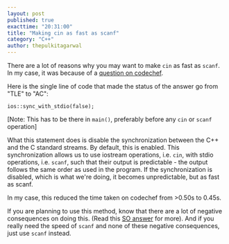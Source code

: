 ```yaml
---
layout: post
published: true
exacttime: "20:31:00"
title: "Making cin as fast as scanf"
category: "C++"
author: thepulkitagarwal
---
```


There are a lot of reasons why you may want to make `cin` as fast as `scanf`. In my case, it was because of a [question on codechef](https://www.codechef.com/problems/DISHOWN).

Here is the single line of code that made the status of the answer go from "TLE" to "AC":

`ios::sync_with_stdio(false);`

[Note: This has to be there in `main()`, preferably before any `cin` or `scanf` operation]

What this statement does is disable the synchronization between the C++ and the C standard streams. By default, this is enabled. This synchronization allows us to use iostream operations, i.e. `cin`, with stdio operations, i.e. `scanf`, such that their output is predictable - the output follows the same order as used in the program. If the synchronization is disabled, which is what we're doing, it becomes unpredictable, but as fast as scanf.

In my case, this reduced the time taken on codechef from >0.50s to 0.45s.

If you are planning to use this method, know that there are a lot of negative consequences on doing this. (Read this [SO answer](http://stackoverflow.com/a/31165481) for more). And if you really need the speed of `scanf` and none of these negative consequences, just use `scanf` instead.